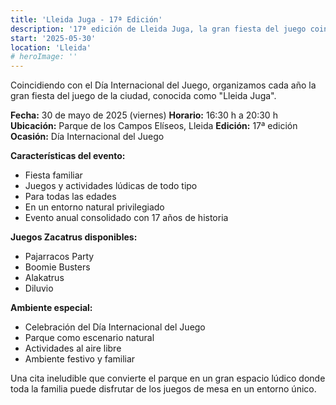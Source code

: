 ```yaml
---
title: 'Lleida Juga - 17ª Edición'
description: '17ª edición de Lleida Juga, la gran fiesta del juego coincidiendo con el Día Internacional del Juego.'
start: '2025-05-30'
location: 'Lleida'
# heroImage: ''
---
```


Coincidiendo con el Día Internacional del Juego, organizamos cada año la gran fiesta del juego de la ciudad, conocida como "Lleida Juga".

**Fecha:** 30 de mayo de 2025 (viernes)
**Horario:** 16:30 h a 20:30 h
**Ubicación:** Parque de los Campos Elíseos, Lleida
**Edición:** 17ª edición
**Ocasión:** Día Internacional del Juego

**Características del evento:**
- Fiesta familiar
- Juegos y actividades lúdicas de todo tipo
- Para todas las edades
- En un entorno natural privilegiado
- Evento anual consolidado con 17 años de historia

**Juegos Zacatrus disponibles:**
- Pajarracos Party
- Boomie Busters
- Alakatrus
- Diluvio

**Ambiente especial:**
- Celebración del Día Internacional del Juego
- Parque como escenario natural
- Actividades al aire libre
- Ambiente festivo y familiar

Una cita ineludible que convierte el parque en un gran espacio lúdico donde toda la familia puede disfrutar de los juegos de mesa en un entorno único.
